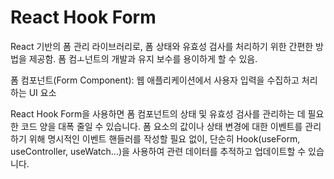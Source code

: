 # React Hook Form

React 기반의 폼 관리 라이브러리로, 폼 상태와 유효성 검사를 처리하기 위한 간편한 방법을 제공함. 폼 컴ㅗ넌트의 개발과 유지 보수를 용이하게 할 수 있음.

폼 컴포넌트(Form Component): 웹 애플리케이션에서 사용자 입력을 수집하고 처리하는 UI 요소

React Hook Form을 사용하면 폼 컴포넌트의 상태 및 유효성 검사를 관리하는 데 필요한 코드 양을 대폭 줄일 수 있습니다. 폼 요소의 값이나 상태 변경에 대한 이벤트를 관리하기 위해 명시적인 이벤트 핸들러를 작성할 필요 없이, 단순히 Hook(useForm, useController, useWatch...)을 사용하여 관련 데이터를 추적하고 업데이트할 수 있습니다.
